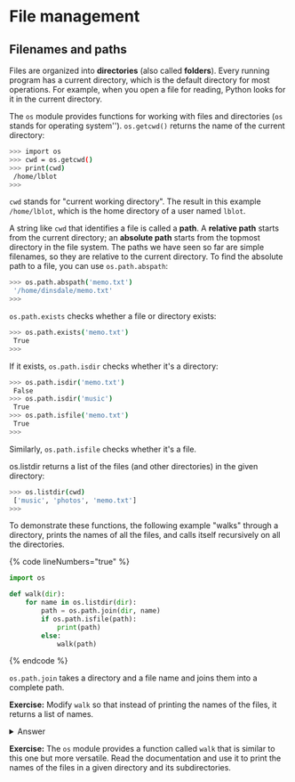 # File management

## Filenames and paths

Files are organized into **directories** (also called **folders**). Every running program has a current directory, which is the default directory for most operations. For example, when you open a file for reading, Python looks for it in the current directory.

The `os` module provides functions for working with files and directories (`os` stands for operating system''). `os.getcwd()` returns the name of the current directory:

```bash
>>> import os 
>>> cwd = os.getcwd()
>>> print(cwd) 
 /home/lblot
>>>
```

`cwd` stands for "current working directory". The result in this example `/home/lblot`, which is the home directory of a user named `lblot`.

A string like `cwd` that identifies a file is called a **path**. A **relative path** starts from the current directory; an **absolute path** starts from the topmost directory in the file system. The paths we have seen so far are simple filenames, so they are relative to the current directory. To find the absolute path to a file, you can use `os.path.abspath`:

```bash
>>> os.path.abspath('memo.txt')
 '/home/dinsdale/memo.txt' 
>>>
```

`os.path.exists` checks whether a file or directory exists:

```bash
>>> os.path.exists('memo.txt') 
 True 
>>>
```

If it exists, `os.path.isdir` checks whether it's a directory:

```bash
>>> os.path.isdir('memo.txt') 
 False 
>>> os.path.isdir('music')
 True 
>>> os.path.isfile('memo.txt') 
 True 
>>> 
```

Similarly, `os.path.isfile` checks whether it's a file.

&#x20;os.listdir returns a list of the files (and other directories) in the given directory:

```bash
>>> os.listdir(cwd)
 ['music', 'photos', 'memo.txt'] 
>>> 
```

To demonstrate these functions, the following example "walks" through a directory, prints the names of all the files, and calls itself recursively on all the directories.

{% code lineNumbers="true" %}
```python
import os

def walk(dir): 
    for name in os.listdir(dir): 
        path = os.path.join(dir, name)
        if os.path.isfile(path):
            print(path)    
        else:
            walk(path)
```
{% endcode %}

`os.path.join` takes a directory and a file name and joins them into a complete path.

**Exercise:** Modify `walk` so that instead of printing the names of the files, it returns a list of names.&#x20;

<details>

<summary>Answer</summary>

```python
import os

def walk(dir): 
    name_list = []
    for name in os.listdir(dir): 
        path = os.path.join(dir, name)
        if os.path.isfile(path):
            name_list.append(path)  
        else:
            name_list += walk(path)
    return name_list
```

A common error is to use a return statement within the for loop. This would terminate the recursion prematurely.

</details>

**Exercise:** The `os` module provides a function called `walk` that is similar to this one but more versatile. Read the documentation and use it to print the names of the files in a given directory and its subdirectories.
